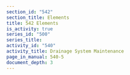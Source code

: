 ```yaml
---
section_id: "542"
section_title: Elements
title: 542 Elements
is_activity: true
series_id: "500"
series_title: 
activity_id: "540"
activity_title: Drainage System Maintenance
page_in_manual: 540-5
document_depth: 3
---
```

